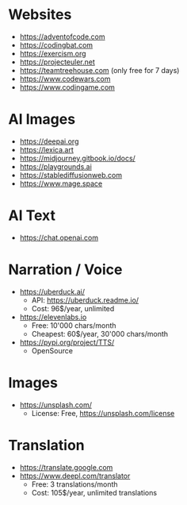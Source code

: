 
# Websites

- https://adventofcode.com
- https://codingbat.com
- https://exercism.org
- https://projecteuler.net
- https://teamtreehouse.com (only free for 7 days)
- https://www.codewars.com
- https://www.codingame.com

# AI Images

- https://deepai.org
- https://lexica.art
- https://midjourney.gitbook.io/docs/
- https://playgrounds.ai
- https://stablediffusionweb.com
- https://www.mage.space

# AI Text

- https://chat.openai.com

# Narration / Voice

- https://uberduck.ai/
  - API: https://uberduck.readme.io/
  - Cost: 96$/year, unlimited
- https://elevenlabs.io
  - Free: 10'000 chars/month
  - Cheapest: 60$/year, 30'000 chars/month
- https://pypi.org/project/TTS/
  - OpenSource

# Images

- https://unsplash.com/
  - License: Free, https://unsplash.com/license

# Translation

- https://translate.google.com
- https://www.deepl.com/translator
  - Free: 3 translations/month
  - Cost: 105$/year, unlimited translations
